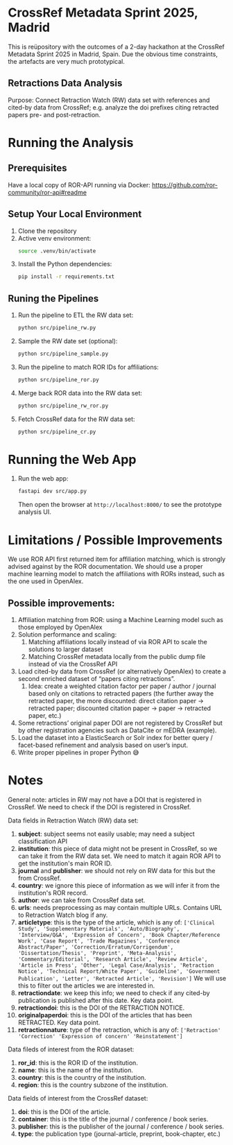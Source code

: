 # CrossRef Metadata Sprint 2025, Madrid

This is reüpository with the outcomes of a 2-day hackathon at the CrossRef Metadata
Sprint 2025 in Madrid, Spain. Due the obvious time constraints, the artefacts are
very much prototypical.

## Retractions Data Analysis

Purpose: Connect Retraction Watch (RW) data set with references and cited-by
data from CrossRef; e.g. analyze the doi prefixes citing retracted papers
pre- and post-retraction.

# Running the Analysis

## Prerequisites

Have a local copy of ROR-API running via Docker: https://github.com/ror-community/ror-api#readme

## Setup Your Local Environment

1. Clone the repository
1. Active venv environment:
   ```bash
   source .venv/bin/activate
   ```
1. Install the Python dependencies:
   ```bash
   pip install -r requirements.txt
   ```

## Runing the Pipelines

1. Run the pipeline to ETL the RW data set:
   ```bash
   python src/pipeline_rw.py
   ```
1. Sample the RW date set (optional):
   ```bash
   python src/pipeline_sample.py
   ```
1. Run the pipeline to match ROR IDs for affiliations:
   ```bash
   python src/pipeline_ror.py
   ```
1. Merge back ROR data into the RW data set:
   ```bash
   python src/pipeline_rw_ror.py
   ```
1. Fetch CrossRef data for the RW data set:
   ```bash
   python src/pipeline_cr.py
   ```

# Running the Web App

1. Run the web app:
   ```bash
   fastapi dev src/app.py
   ```
   Then open the browser at `http://localhost:8000/` to see the prototype analysis UI.

# Limitations / Possible Improvements

We use ROR API first returned item for affiliation matching, which is strongly advised against
by the ROR documentation. We should use a proper machine learning model to match the affiliations
with RORs instead, such as the one used in OpenAlex.

## Possible improvements:

1. Affiliation matching from ROR: using a Machine Learning model such as those employed by OpenAlex
1. Solution performance and scaling:
   1. Matching affiliations locally instead of via ROR API to scale the solutions to larger dataset
   1. Matching CrossRef metadata locally from the public dump file instead of via the CrossRef API
1. Load cited-by data from CrossRef (or alternatively OpenAlex) to create a second enriched dataset of “papers citing retractions”.
   1. Idea: create a weighted citation factor per paper / author / journal based only on citations to retracted papers (the further away the retracted paper, the more discounted: direct citation paper → retracted paper; discounted citation paper → paper → retracted paper, etc.)
1. Some retractions’ original paper DOI are not registered by CrossRef but by other registration agencies such as DataCite or mEDRA (example).
1. Load the dataset into a ElasticSearch or Solr index for better query / facet-based refinement and analysis based on user’s input.
1. Write proper pipelines in proper Python 😅

# Notes

General note: articles in RW may not have a DOI that is registered in CrossRef.
We need to check if the DOI is registered in CrossRef.

Data fields in Retraction Watch (RW) data set:

1. **subject**: subject seems not easily usable; may need a subject classification API
1. **institution**: this piece of data might not be present in CrossRef, so we can take
   it from the RW data set. We need to match it again ROR API to get the institution's
   main ROR ID.
1. **journal** and **publisher**: we should not rely on RW data for this but the from
   CrossRef.
1. **country**: we ignore this piece of information as we will infer it from the
   institution's ROR record.
1. **author**: we can take from CrossRef data set.
1. **urls**: needs preprocessing as may contain multiple URLs. Contains URL to Retraction
   Watch blog if any.
1. **articletype**: this is the type of the article, which is any of:
   `['Clinical Study', 'Supplementary Materials', 'Auto/Biography', 'Interview/Q&A', 'Expression of Concern', 'Book Chapter/Reference Work', 'Case Report', 'Trade Magazines', 'Conference Abstract/Paper', 'Correction/Erratum/Corrigendum', 'Dissertation/Thesis', 'Preprint', 'Meta-Analysis', 'Commentary/Editorial', 'Research Article', 'Review Article', 'Article in Press', 'Other', 'Legal Case/Analysis', 'Retraction Notice', 'Technical Report/White Paper', 'Guideline', 'Government Publication', 'Letter', 'Retracted Article', 'Revision']`
   We will use this to filter out the articles we are interested in.
1. **retractiondate**: we keep this info; we need to check if any cited-by publication is
   published after this date. Key data point.
1. **retractiondoi**: this is the DOI of the RETRACTION NOTICE.
1. **originalpaperdoi**: this is the DOI of the articles that has been RETRACTED. Key data
   point.
1. **retractionnature**: type of the retraction, which is any of:
   `['Retraction' 'Correction' 'Expression of concern' 'Reinstatement']`

Data fileds of interest from the ROR dataset:

1. **ror_id**: this is the ROR ID of the institution.
1. **name**: this is the name of the institution.
1. **country**: this is the country of the institution.
1. **region**: this is the country subzone of the institution.

Data fields of interest from the CrossRef dataset:

1. **doi**: this is the DOI of the article.
1. **container**: this is the title of the journal / conference / book series.
1. **publisher**: this is the publisher of the journal / conference / book series.
1. **type**: the publication type (journal-article, preprint, book-chapter, etc.)
